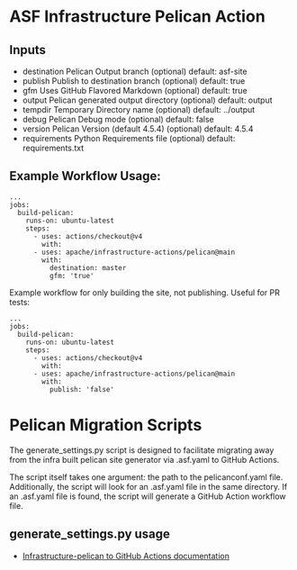 # ASF Infrastructure Pelican Action

## Inputs
* destination 	Pelican Output branch (optional) 	 	default: asf-site
* publish 	Publish to destination branch (optional) 	default: true
* gfm 	 	Uses GitHub Flavored Markdown (optional) 	default: true
* output 	 	Pelican generated output directory (optional) 	default: output
* tempdir 	Temporary Directory name (optional) 	 	default: ../output
* debug 	 	Pelican Debug mode (optional) 	 		default: false
* version 	Pelican Version (default 4.5.4) (optional) 	default: 4.5.4
* requirements	Python Requirements file (optional) 	default: requirements.txt

## Example Workflow Usage:

```
...
jobs:
  build-pelican:
    runs-on: ubuntu-latest
    steps:
      - uses: actions/checkout@v4
        with:
      - uses: apache/infrastructure-actions/pelican@main
        with:
          destination: master
          gfm: 'true'
```

Example workflow for only building the site, not publishing. Useful for PR tests:

```
...
jobs:
  build-pelican:
    runs-on: ubuntu-latest
    steps:
      - uses: actions/checkout@v4
        with:
      - uses: apache/infrastructure-actions/pelican@main
        with:
          publish: 'false'
```


# Pelican Migration Scripts

The generate_settings.py script is designed to facilitate migrating away from the
infra built pelican site generator via .asf.yaml to GitHub Actions.

The script itself takes one argument: the path to the pelicanconf.yaml file.
Additionally, the script will look for an .asf.yaml file in the same directory.
If an .asf.yaml file is found, the script will generate a GitHub Action workflow file.

## generate_settings.py usage
* [Infrastructure-pelican to GitHub Actions documentation](https://cwiki.apache.org/confluence/display/INFRA/Moving+from+Infrastructure-pelican+to+GitHub+Actions)
